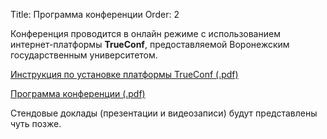 Title: Программа конференции
Order: 2

Конференция проводится в онлайн режиме с использованием интернет-платформы **TrueConf**, предоставляемой Воронежским государственным университетом.

[Инструкция по установке платформы TrueConf (.pdf)](files/trueconf.pdf)

[Программа конференции (.pdf)](files/Program_2020.pdf)

Стендовые доклады (презентации и видеозаписи) будут представлены чуть позже.
